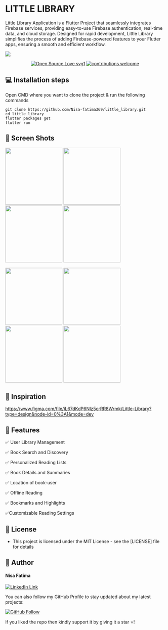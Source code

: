# LITTLE LIBRARY
 
Little Library Application is a Flutter Project that seamlessly integrates Firebase services, providing easy-to-use Firebase authentication, real-time data, and cloud storage. Designed for rapid development, Little Library simplifies the process of adding Firebase-powered features to your Flutter apps, ensuring a smooth and efficient workflow.

<img src="https://github.com/user-attachments/assets/acc6fc6a-9f93-4633-a379-c764841b8569">

<div align="center">
 
[![Open Source Love svg1](https://badges.frapsoft.com/os/v1/open-source.svg?v=103)](#)
[![contributions welcome](https://img.shields.io/badge/contributions-welcome-brightgreen.svg?style=flat&label=Contributions&colorA=red&colorB=black	)](#)
 
</div>
 
## 💻 Installation steps
 
Open CMD where you want to clone the project & run the following commands
 
```
git clone https://github.com/Nisa-fatima369/little_library.git
cd little_library
flutter packages get
flutter run
```
 
## 📱 Screen Shots

<img src="https://github.com/user-attachments/assets/b0a08f12-1a56-4749-ac5f-71bd22bb185f" width=180> <img src="https://github.com/user-attachments/assets/8ad9c1ec-7a97-4866-87aa-affd010f3bcc" width=180> <img src="https://github.com/user-attachments/assets/9e19398c-e549-4777-a6c7-8c2eb83a907b" width=180> <img src="https://github.com/user-attachments/assets/c3e5fc97-c47c-4af1-93ba-77163e06bcc4" width=180>

<img src="https://github.com/user-attachments/assets/4117cf80-a978-4d25-b048-727a83ffea29" width=180> <img src="https://github.com/user-attachments/assets/cf7f7d78-633e-4d12-9be6-658a79b0ac5a" width=180> <img src="https://github.com/user-attachments/assets/067bec0e-71be-461e-b3c4-18fc62e46f52" width=180> <img src="https://github.com/user-attachments/assets/e70cb47c-bae9-4acb-96e2-b4ba8a9e66dc" width=180> 

## 🎨 Inspiration

https://www.figma.com/file/iL67dKdP6NIz5crRR8Wrmk/Little-Library?type=design&node-id=0%3A1&mode=dev 
 
## 🎯 Features 
 
✅ User Library Management

✅ Book Search and Discovery

✅ Personalized Reading Lists

✅ Book Details and Summaries

✅ Location of book-user

✅ Offline Reading 

✅ Bookmarks and Highlights

✅Customizable Reading Settings

 
## 🔑 License
- This project is licensed under the MIT License - see the [LICENSE] file for details
 
## 🧑 Author
 
#### Nisa Fatima
[![LinkedIn Link](https://img.shields.io/badge/Connect-Nisa-blue.svg?logo=linkedin&longCache=true&style=social&label=Connect
)](https://www.linkedin.com/in/nisa-fatima369)

You can also follow my GitHub Profile to stay updated about my latest projects:

[![GitHub Follow](https://img.shields.io/badge/Connect-Nisa-blue.svg?logo=Github&longCache=true&style=social&label=Follow)](https://github.com/Nisa-fatima369)

If you liked the repo then kindly support it by giving it a star ⭐!
